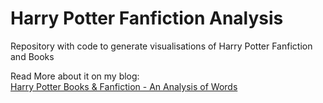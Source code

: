# Harry Potter Fanfiction Analysis

Repository with code to generate visualisations of Harry Potter Fanfiction and Books

Read More about it on my blog:  
[Harry Potter Books & Fanfiction - An Analysis of Words
](https://blog.haideralipunjabi.com/posts/harry-potter-books-fanfiction-an-analysis-of-words/)